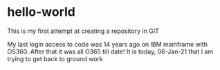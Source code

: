 # hello-world
This is my first attempt at creating a repository in GIT


My last login access to code was 14 years ago on IBM mainframe with OS360. After that it was
all O365 till date! It is today, 06-Jan-21 that I am trying to get back to ground work
